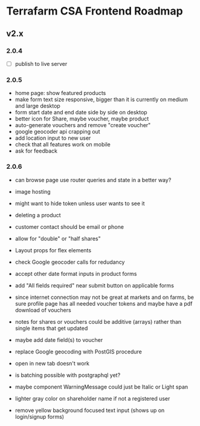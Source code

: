# Terrafarm CSA Frontend Roadmap

## v2.x

### 2.0.4

- [ ] publish to live server

### 2.0.5

- home page: show featured products
- make form text size responsive, bigger than it is currently on medium and large desktop
- form start date and end date side by side on desktop
- better icon for Share, maybe voucher, maybe product
- auto-generate vouchers and remove "create voucher"
- google geocoder api crapping out
- add location input to new user
- check that all features work on mobile
- ask for feedback

### 2.0.6

- can browse page use router queries and state in a better way?
- image hosting
- might want to hide token unless user wants to see it
- deleting a product
- customer contact should be email or phone
- allow for "double" or "half shares"
- Layout props for flex elements
- check Google geocoder calls for redudancy
- accept other date format inputs in product forms
- add "All fields required" near submit button on applicable forms

- since internet connection may not be great at markets and on farms, be sure profile page has all needed voucher tokens and maybe have a pdf download of vouchers
- notes for shares or vouchers could be additive (arrays) rather than single items that get updated
- maybe add date field(s) to voucher
- replace Google geocoding with PostGIS procedure
- open in new tab doesn't work
- is batching possible with postgraphql yet?
- maybe component WarningMessage could just be Italic or Light span
- lighter gray color on shareholder name if not a registered user
- remove yellow background focused text input (shows up on login/signup forms)
